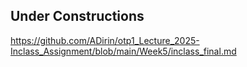 ## Under Constructions
https://github.com/ADirin/otp1_Lecture_2025-Inclass_Assignment/blob/main/Week5/inclass_final.md
